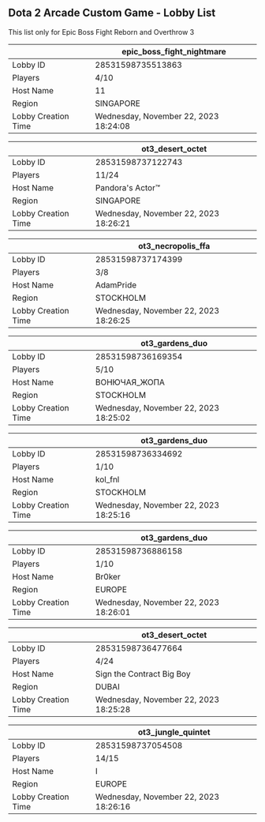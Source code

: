 ## Dota 2 Arcade Custom Game - Lobby List

This list only for Epic Boss Fight Reborn and Overthrow 3

|  | epic_boss_fight_nightmare |
| ------ | ------ |
| Lobby ID | 28531598735513863 |
| Players | 4/10 |
| Host Name | 11 |
| Region | SINGAPORE |
| Lobby Creation Time | Wednesday, November 22, 2023 18:24:08 |


|  | ot3_desert_octet |
| ------ | ------ |
| Lobby ID | 28531598737122743 |
| Players | 11/24 |
| Host Name | Pandora's Actor™ |
| Region | SINGAPORE |
| Lobby Creation Time | Wednesday, November 22, 2023 18:26:21 |


|  | ot3_necropolis_ffa |
| ------ | ------ |
| Lobby ID | 28531598737174399 |
| Players | 3/8 |
| Host Name | AdamPride |
| Region | STOCKHOLM |
| Lobby Creation Time | Wednesday, November 22, 2023 18:26:25 |


|  | ot3_gardens_duo |
| ------ | ------ |
| Lobby ID | 28531598736169354 |
| Players | 5/10 |
| Host Name | ВОНЮЧАЯ_ЖОПА |
| Region | STOCKHOLM |
| Lobby Creation Time | Wednesday, November 22, 2023 18:25:02 |


|  | ot3_gardens_duo |
| ------ | ------ |
| Lobby ID | 28531598736334692 |
| Players | 1/10 |
| Host Name | kol_fnl |
| Region | STOCKHOLM |
| Lobby Creation Time | Wednesday, November 22, 2023 18:25:16 |


|  | ot3_gardens_duo |
| ------ | ------ |
| Lobby ID | 28531598736886158 |
| Players | 1/10 |
| Host Name | Br0ker |
| Region | EUROPE |
| Lobby Creation Time | Wednesday, November 22, 2023 18:26:01 |


|  | ot3_desert_octet |
| ------ | ------ |
| Lobby ID | 28531598736477664 |
| Players | 4/24 |
| Host Name | Sign the Contract Big Boy |
| Region | DUBAI |
| Lobby Creation Time | Wednesday, November 22, 2023 18:25:28 |


|  | ot3_jungle_quintet |
| ------ | ------ |
| Lobby ID | 28531598737054508 |
| Players | 14/15 |
| Host Name | I |
| Region | EUROPE |
| Lobby Creation Time | Wednesday, November 22, 2023 18:26:16 |


